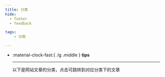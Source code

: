 ```yaml
---
title: 分类
hide:
  - footer
  - feedback

tags:
    - 分类

---
```



<!-- # Tags -->
<!-- !!! tip -->
<!-- 以下是网站文章的分类，点击可跳转到对应分类下的文章 -->

<div class="grid cards" markdown>

- :material-clock-fast:{ .lg .middle } __tips__

  ---

  以下是网站文章的分类，点击可跳转到对应分类下的文章

</div>